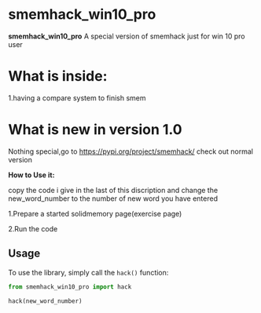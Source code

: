 # smemhack_win10_pro
**smemhack_win10_pro** A special version of smemhack just for win 10 pro user

# What is inside:

1.having a compare system to finish smem

# What is new in version 1.0

Nothing special,go to https://pypi.org/project/smemhack/ check out normal version

**How to Use it:**

copy the code i give in the last of this discription and change the new_word_number to the number of new word you have entered

1.Prepare a started solidmemory page(exercise page)

2.Run the code
## Usage
To use the library, simply call the `hack()` function:
```python
from smemhack_win10_pro import hack

hack(new_word_number)
